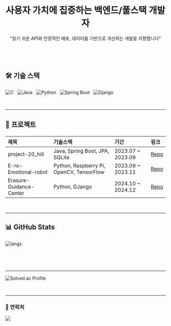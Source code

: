 <div align="center">
  <h1>사용자 가치에 집중하는 백엔드/풀스택 개발자</h1>
  <p>"읽기 쉬운 API와 안정적인 배포, 데이터를 기반으로 개선하는 개발을 지향합니다"</p>
</div>

<p>&nbsp;</p>
<br>

## 🛠 기술 스택

### 
<p>
  <img src="https://img.shields.io/badge/C-00599C?logo=c&logoColor=white" alt="C" />&nbsp;&nbsp;
  <img src="https://img.shields.io/badge/Java-007396?logo=java&logoColor=white" alt="Java" />&nbsp;&nbsp;
  <img src="https://img.shields.io/badge/Python-3776AB?logo=python&logoColor=white" alt="Python" />&nbsp;&nbsp;
  <img src="https://img.shields.io/badge/Spring%20Boot-6DB33F?logo=springboot&logoColor=white" alt="Spring Boot" />&nbsp;&nbsp;
  <img src="https://img.shields.io/badge/Django-092E20?logo=django&logoColor=white" alt="Django" />
</p>

<p>&nbsp;</p>

---

## 📌 프로젝트

###
| 제목 | 기술스택 | 기간 | 링크 |
|:--|:--|:--|:--|
| project-20_hill | Java, Spring Boot, JPA, SQLite | 2023.07 ~ 2023.09 | [Repo](https://github.com/qlfeld1230/project-20_hill) |
| E-ro-Emotional-robot | Python, Raspberry Pi, OpenCV, TensorFlow  | 2023.09 ~ 2023.11 | [Repo](https://github.com/your-id/project-b) |
| Erasure-Guidance-Center | Python, DJango | 2024.10 ~ 2024.12 | [Repo](https://github.com/your-id/project-c) |

<p>&nbsp;</p>

---

## 📊 GitHub Stats

###
<p align="left">
  <img src="https://github-readme-stats.vercel.app/api/top-langs/?username=qlfeld1230&layout=compact&theme=radical" alt="langs" />
</p>

<p>&nbsp;</p>
<br>

---

<p>
  <img src="https://mazassumnida.wtf/api/generate_badge?boj=qlfeld1230" alt="Solved.ac Profile" />
</p>

<p>&nbsp;</p>

---

### 🔗 연락처
<p align="left">
  <a href="mailto:qlfeld1324@gmail.com" target="_blank">
    <img src="https://img.shields.io/badge/Gmail-D14836?logo=gmail&logoColor=white"/>
  </a>
</p>
